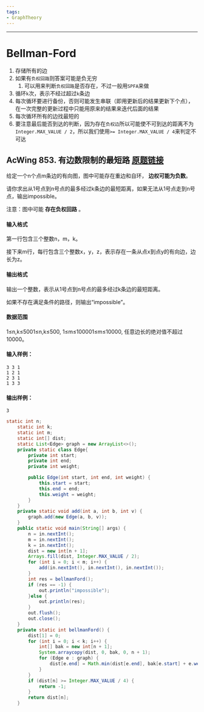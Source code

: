 ```yaml
---
tags:
- GraphTheory
---
```

---

# Bellman-Ford

1. 存储所有的边
2. 如果有`负权回路`则答案可能是负无穷
   1. 可以用来判断`负权回路`是否存在，不过一般用`SPFA`来做
3. 循环`k`次，表示不经过超过`k`条边
4. 每次循环要进行备份，否则可能发生串联（即用更新后的结果更新下个点），在一次完整的更新过程中只能用原来的结果来迭代后面的结果
5. 每次循环所有的边找最短的
6. 要注意最后能否到达的判断，因为存在`负权边`所以可能使不可到达的距离不为`Integer.MAX_VALUE / 2`，所以我们使用`>= Integer.MAX_VALUE / 4`来判定不可达

## AcWing 853. 有边数限制的最短路   [原题链接](https://www.acwing.com/problem/content/855/)

给定一个n个点m条边的有向图，图中可能存在重边和自环， **边权可能为负数**。

请你求出从1号点到n号点的最多经过k条边的最短距离，如果无法从1号点走到n号点，输出impossible。

注意：图中可能 **存在负权回路** 。

#### 输入格式

第一行包含三个整数n，m，k。

接下来m行，每行包含三个整数x，y，z，表示存在一条从点x到点y的有向边，边长为z。

#### 输出格式

输出一个整数，表示从1号点到n号点的最多经过k条边的最短距离。

如果不存在满足条件的路径，则输出“impossible”。

#### 数据范围

1≤n,k≤5001≤n,k≤500,
1≤m≤100001≤m≤10000,
任意边长的绝对值不超过10000。

#### 输入样例：

```
3 3 1
1 2 1
2 3 1
1 3 3
```

#### 输出样例：

```
3
```

```java
static int n;
    static int k;
    static int m;
    static int[] dist;
    static List<Edge> graph = new ArrayList<>();
    private static class Edge{
        private int start;
        private int end;
        private int weight;

        public Edge(int start, int end, int weight) {
            this.start = start;
            this.end = end;
            this.weight = weight;
        }
    }
    private static void add(int a, int b, int v) {
        graph.add(new Edge(a, b, v));
    }
    public static void main(String[] args) {
        n = in.nextInt();
        m = in.nextInt();
        k = in.nextInt();
        dist = new int[n + 1];
        Arrays.fill(dist, Integer.MAX_VALUE / 2);
        for (int i = 0; i < m; i++) {
            add(in.nextInt(), in.nextInt(), in.nextInt());
        }
        int res = bellmanFord();
        if (res == -1) {
            out.println("impossible");
        }else {
            out.println(res);
        }
        out.flush();
        out.close();
    }
    private static int bellmanFord() {
        dist[1] = 0;
        for (int i = 0; i < k; i++) {
            int[] bak = new int[n + 1];
            System.arraycopy(dist, 0, bak, 0, n + 1);
            for (Edge e : graph) {
                dist[e.end] = Math.min(dist[e.end], bak[e.start] + e.weight);
            }
        }
        if (dist[n] >= Integer.MAX_VALUE / 4) {
            return -1;
        }
        return dist[n];
    }
```

